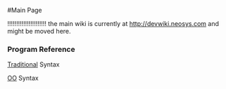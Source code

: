 #Main Page

!!!!!!!!!!!!!!!!!!!!!! the main wiki is currently at http://devwiki.neosys.com and might be moved here.

### Program Reference ###

[Traditional](Traditional.md) Syntax

[OO](OO.md) Syntax